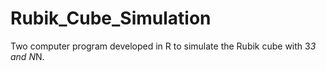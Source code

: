 # Rubik_Cube_Simulation
 Two computer program developed in R to simulate the Rubik cube with 3*3 and N*N.
